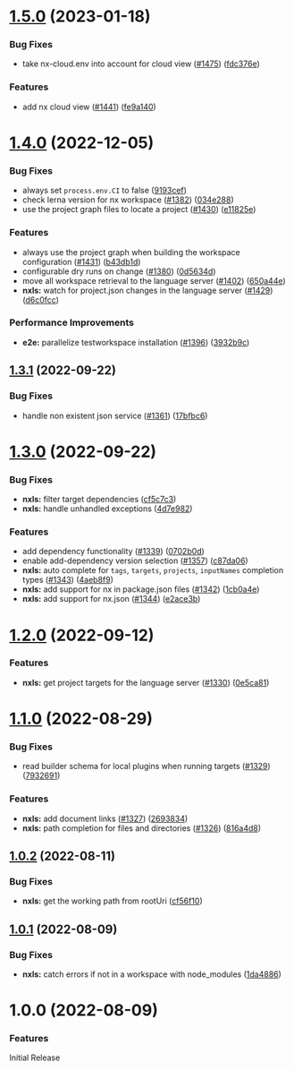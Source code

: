 # [1.5.0](https://github.com/nrwl/nx-console/compare/nxls-v1.4.0...nxls-v1.5.0) (2023-01-18)


### Bug Fixes

* take nx-cloud.env into account for cloud view ([#1475](https://github.com/nrwl/nx-console/issues/1475)) ([fdc376e](https://github.com/nrwl/nx-console/commit/fdc376e1365adfafe04cad3e23d0ef984fef327f))


### Features

* add nx cloud view ([#1441](https://github.com/nrwl/nx-console/issues/1441)) ([fe9a140](https://github.com/nrwl/nx-console/commit/fe9a1403c08b47cd7e4ec95def376a503ea7bbdc))

# [1.4.0](https://github.com/nrwl/nx-console/compare/nxls-v1.3.1...nxls-v1.4.0) (2022-12-05)


### Bug Fixes

* always set `process.env.CI` to false ([9193cef](https://github.com/nrwl/nx-console/commit/9193cef92be30d39cf571b93ad7f6082092398ba))
* check lerna version for nx workspace ([#1382](https://github.com/nrwl/nx-console/issues/1382)) ([034e288](https://github.com/nrwl/nx-console/commit/034e288313306557e9fc34b10f31b5be5b604785))
* use the project graph files to locate a project ([#1430](https://github.com/nrwl/nx-console/issues/1430)) ([e11825e](https://github.com/nrwl/nx-console/commit/e11825e82bb2696cac88614b624a7551dd48f38b))


### Features

* always use the project graph when building the workspace configuration ([#1431](https://github.com/nrwl/nx-console/issues/1431)) ([b43db1d](https://github.com/nrwl/nx-console/commit/b43db1de76a9fe67fa96f69c1a5b364b11f0119b))
* configurable dry runs on change ([#1380](https://github.com/nrwl/nx-console/issues/1380)) ([0d5634d](https://github.com/nrwl/nx-console/commit/0d5634df3f75a6a0cfdbaa57854c580e6138a878))
* move all workspace retrieval to the language server ([#1402](https://github.com/nrwl/nx-console/issues/1402)) ([650a44e](https://github.com/nrwl/nx-console/commit/650a44ea1cc08d5d68d6b9a37315e0c596424a26))
* **nxls:** watch for project.json changes in the language server ([#1429](https://github.com/nrwl/nx-console/issues/1429)) ([d6c0fcc](https://github.com/nrwl/nx-console/commit/d6c0fccbef19da7cb22854e9c2e43794b6fe024f))


### Performance Improvements

* **e2e:** parallelize testworkspace installation ([#1396](https://github.com/nrwl/nx-console/issues/1396)) ([3932b9c](https://github.com/nrwl/nx-console/commit/3932b9ca1f8d1c04fed496d296e480f8f687d015))

## [1.3.1](https://github.com/nrwl/nx-console/compare/nxls-v1.3.0...nxls-v1.3.1) (2022-09-22)


### Bug Fixes

* handle non existent json service ([#1361](https://github.com/nrwl/nx-console/issues/1361)) ([17bfbc6](https://github.com/nrwl/nx-console/commit/17bfbc6e56f953b6838fd29f9e95d0824c699804))

# [1.3.0](https://github.com/nrwl/nx-console/compare/nxls-v1.2.0...nxls-v1.3.0) (2022-09-22)


### Bug Fixes

* **nxls:** filter target dependencies ([cf5c7c3](https://github.com/nrwl/nx-console/commit/cf5c7c3de36fcc353df2da7ee4c546b0a0233d20))
* **nxls:** handle unhandled exceptions ([4d7e982](https://github.com/nrwl/nx-console/commit/4d7e9825d67cd333dcd6a6715db9a9e4c7c69f02))


### Features

* add dependency functionality ([#1339](https://github.com/nrwl/nx-console/issues/1339)) ([0702b0d](https://github.com/nrwl/nx-console/commit/0702b0d4717e90fb6d2fd6a94e1f289f0313773f))
* enable add-dependency version selection ([#1357](https://github.com/nrwl/nx-console/issues/1357)) ([c87da06](https://github.com/nrwl/nx-console/commit/c87da062dd5d3f66ce7cc220f633be3382803125))
* **nxls:**  auto complete for `tags`, `targets`,  `projects`, `inputNames` completion types ([#1343](https://github.com/nrwl/nx-console/issues/1343)) ([4aeb8f9](https://github.com/nrwl/nx-console/commit/4aeb8f928ecfccaabcf59ed7402e91d632f23b5c))
* **nxls:** add support for nx in package.json files ([#1342](https://github.com/nrwl/nx-console/issues/1342)) ([1cb0a4e](https://github.com/nrwl/nx-console/commit/1cb0a4ea7a053bc4a5034f1c97dcd752fecfd0d1))
* **nxls:** add support for nx.json ([#1344](https://github.com/nrwl/nx-console/issues/1344)) ([e2ace3b](https://github.com/nrwl/nx-console/commit/e2ace3b7dddac5e4211d24a7f927e6ce1ddcbdc7))

# [1.2.0](https://github.com/nrwl/nx-console/compare/nxls-v1.1.0...nxls-v1.2.0) (2022-09-12)


### Features

* **nxls:** get project targets for the language server ([#1330](https://github.com/nrwl/nx-console/issues/1330)) ([0e5ca81](https://github.com/nrwl/nx-console/commit/0e5ca812eb143dd827072fffc0ba2016dfcbe7ac))

# [1.1.0](https://github.com/nrwl/nx-console/compare/nxls-v1.0.2...nxls-v1.1.0) (2022-08-29)


### Bug Fixes

* read builder schema for local plugins when running targets ([#1329](https://github.com/nrwl/nx-console/issues/1329)) ([7932691](https://github.com/nrwl/nx-console/commit/7932691e8e3b4cfa2e64f03c9ced2269e9d4b35d))


### Features

* **nxls:** add document links ([#1327](https://github.com/nrwl/nx-console/issues/1327)) ([2693834](https://github.com/nrwl/nx-console/commit/269383426540c17a5783b98192a657c27aaac4c4))
* **nxls:** path completion for files and directories ([#1326](https://github.com/nrwl/nx-console/issues/1326)) ([816a4d8](https://github.com/nrwl/nx-console/commit/816a4d8ccd518ea4227f00a4e3af1cd7d06cc3cd))

## [1.0.2](https://github.com/nrwl/nx-console/compare/nxls-v1.0.1...nxls-v1.0.2) (2022-08-11)


### Bug Fixes

* **nxls:** get the working path from rootUri ([cf56f10](https://github.com/nrwl/nx-console/commit/cf56f10b8df09ecb08dea3fe9ef29b059f74bae2))

## [1.0.1](https://github.com/nrwl/nx-console/compare/nxls-v1.0.0...nxls-v1.0.1) (2022-08-09)


### Bug Fixes

* **nxls:** catch errors if not in a workspace with node_modules ([1da4886](https://github.com/nrwl/nx-console/commit/1da4886a1e8e629b44c2d18a0bc1322b0a6d55d8))

# 1.0.0 (2022-08-09)

### Features
Initial Release
